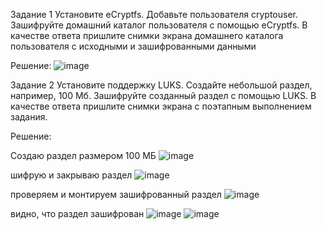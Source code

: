 Задание 1
Установите eCryptfs.
Добавьте пользователя cryptouser.
Зашифруйте домашний каталог пользователя с помощью eCryptfs.
В качестве ответа пришлите снимки экрана домашнего каталога пользователя с исходными и зашифрованными данными

Решение:
![image](https://github.com/Franky12111990/sdb-homeworks/assets/121640886/90de742b-da41-486f-bbda-90ae3bd45033)



Задание 2
Установите поддержку LUKS.
Создайте небольшой раздел, например, 100 Мб.
Зашифруйте созданный раздел с помощью LUKS.
В качестве ответа пришлите снимки экрана с поэтапным выполнением задания.

Решение:

Создаю раздел размером 100 МБ
![image](https://github.com/Franky12111990/sdb-homeworks/assets/121640886/f8c5bdac-4c43-4e58-b013-74a083da74a5)

шифрую и закрываю раздел
![image](https://github.com/Franky12111990/sdb-homeworks/assets/121640886/8ba217d6-704e-4952-a963-d0f46ca465c8)

проверяем и монтируем зашифрованный раздел
![image](https://github.com/Franky12111990/sdb-homeworks/assets/121640886/fe034de3-f3c8-4f53-a453-8613bf4a3830)

видно, что раздел зашифрован
![image](https://github.com/Franky12111990/sdb-homeworks/assets/121640886/55960f96-348b-491f-9662-9130beee5579)
![image](https://github.com/Franky12111990/sdb-homeworks/assets/121640886/282351e1-fbcb-4afc-a6f0-6fc910c5db84)

